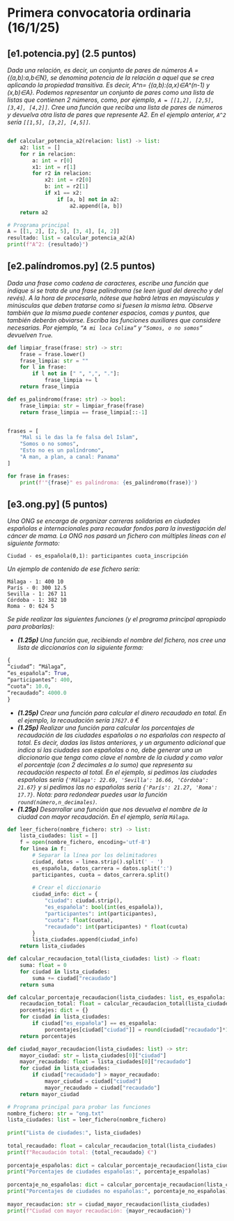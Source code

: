 # Primera convocatoria ordinaria (16/1/25)

## [e1.potencia.py] (2.5 puntos)
*Dada una relación, es decir, un conjunto de pares de números A = {(a,b):a,b∈N}, se denomina potencia de la relación a aquel que se crea aplicando la propiedad transitiva. Es decir, A^n= {(a,b):(a,x)∈A^(n-1) y (x,b)∈A}. Podemos representar un conjunto de pares como una lista de listas que contienen 2 números, como, por ejemplo, `A = [[1,2], [2,5], [3,4], [4,2]]`. Cree una función que reciba una lista de pares de números y devuelva otra lista de pares que represente A2. En el ejemplo anterior, `A^2` sería `[[1,5], [3,2], [4,5]]`.*

```python

def calcular_potencia_a2(relacion: list) -> list:
    a2: list = []
    for r in relacion:
        a: int = r[0]
        x1: int = r[1]
        for r2 in relacion:
            x2: int = r2[0]
            b: int = r2[1]
            if x1 == x2: 
                if [a, b] not in a2:
                    a2.append([a, b])
    return a2

# Programa principal
A = [[1, 2], [2, 5], [3, 4], [4, 2]]
resultado: list = calcular_potencia_a2(A)
print(f"A^2: {resultado}")
```

## [e2.palíndromos.py] (2.5 puntos)
*Dada una frase como cadena de caracteres, escribe una función que indique si se trata de una frase palíndroma (se leen igual del derecho y del revés). A la hora de procesarlo, nótese que habrá letras en mayúsculas y minúsculas que deben tratarse como si fuesen la misma letra. Observe también que la misma puede contener espacios, comas y puntos, que también deberán obviarse. Escriba las funciones auxiliares que considere necesarias. Por ejemplo, `“A mi loca Colima”` y `“Somos, o no somos”` devuelven `True`.*

```python
def limpiar_frase(frase: str) -> str:
    frase = frase.lower()
    frase_limpia: str = ""
    for l in frase:
        if l not in [" ", ",", "."]:
            frase_limpia += l
    return frase_limpia

def es_palindromo(frase: str) -> bool:
    frase_limpia: str = limpiar_frase(frase)
    return frase_limpia == frase_limpia[::-1]


frases = [
    "Mal si le das la fe falsa del Islam",
    "Somos o no somos",
    "Esto no es un palíndromo",
    "A man, a plan, a canal: Panama"
]

for frase in frases:
    print(f'"{frase}" es palíndroma: {es_palindromo(frase)}')
```

## [e3.ong.py] (5 puntos) 
*Una ONG se encarga de organizar carreras solidarias en ciudades españolas e internacionales para recaudar fondos para la investigación del cáncer de mama. La ONG nos pasará un fichero con múltiples líneas con el siguiente formato:*
```text
Ciudad - es_española(0,1): participantes cuota_inscripción
``` 
*Un ejemplo de contenido de ese fichero sería:*
```text
Málaga - 1: 400 10
París - 0: 300 12.5
Sevilla - 1: 267 11
Córdoba - 1: 382 10
Roma - 0: 624 5
```
*Se pide realizar las siguientes funciones (y el programa principal apropiado para probarlas):*

*	*__(1.25p)__ Una función que, recibiendo el nombre del fichero, nos cree una lista de diccionarios con la siguiente forma:*
```python
{
“ciudad”: “Málaga”,
“es_española”: True,
“participantes”: 400,
“cuota”: 10.0,
“recaudado”: 4000.0
}
```
* *__(1.25p)__ Crear una función para calcular el dinero recaudado en total. En el ejemplo, la recaudación sería `17627.0` €*
* *__(1.25p)__ Realizar una función para calcular los porcentajes de recaudación de las ciudades españolas o no españolas con respecto al total. Es decir, dadas las listas anteriores, y un argumento adicional que indica si las ciudades son españolas o no, debe generar una un diccionario que tenga como clave el nombre de la ciudad y como valor el porcentaje (con 2 decimales a lo sumo) que representa su recaudación respecto al total. En el ejemplo, si pedimos las ciudades españolas sería `{'Málaga': 22.69, 'Sevilla': 16.66, 'Córdoba': 21.67}` y si pedimos las no españolas sería `{'París': 21.27, 'Roma': 17.7}`. Nota: para redondear puedes usar la función `round(número,n_decimales)`.*
* *__(1.25p)__ Desarrollar una función que nos devuelva el nombre de la ciudad con mayor recaudación. En el ejemplo, sería `Málaga`.*

```python
def leer_fichero(nombre_fichero: str) -> list:
    lista_ciudades: list = []
    f = open(nombre_fichero, encoding='utf-8')
    for linea in f:
        # Separar la línea por los delimitadores
        ciudad, datos = linea.strip().split(' - ')
        es_española, datos_carrera = datos.split(':')
        participantes, cuota = datos_carrera.split()
        
        # Crear el diccionario
        ciudad_info: dict = {
            "ciudad": ciudad.strip(),
            "es_española": bool(int(es_española)),
            "participantes": int(participantes),
            "cuota": float(cuota),
            "recaudado": int(participantes) * float(cuota)
        }
        lista_ciudades.append(ciudad_info)
    return lista_ciudades

def calcular_recaudacion_total(lista_ciudades: list) -> float:
    suma: float = 0
    for ciudad in lista_ciudades:
        suma += ciudad["recaudado"]
    return suma

def calcular_porcentaje_recaudacion(lista_ciudades: list, es_española: bool) -> dict:
    recaudacion_total: float = calcular_recaudacion_total(lista_ciudades)
    porcentajes: dict = {}
    for ciudad in lista_ciudades:
        if ciudad["es_española"] == es_española:
            porcentajes[ciudad["ciudad"]] = round(ciudad["recaudado"]*100.0 / recaudacion_total, 2)
    return porcentajes

def ciudad_mayor_recaudacion(lista_ciudades: list) -> str:
    mayor_ciudad: str = lista_ciudades[0]["ciudad"]
    mayor_recaudado: float = lista_ciudades[0]["recaudado"]
    for ciudad in lista_ciudades:
        if ciudad["recaudado"] > mayor_recaudado:
            mayor_ciudad = ciudad["ciudad"]
            mayor_recaudado = ciudad["recaudado"]
    return mayor_ciudad

# Programa principal para probar las funciones
nombre_fichero: str = "ong.txt" 
lista_ciudades: list = leer_fichero(nombre_fichero)
    
print("Lista de ciudades:", lista_ciudades)
    
total_recaudado: float = calcular_recaudacion_total(lista_ciudades)
print(f"Recaudación total: {total_recaudado} €")
    
porcentaje_españolas: dict = calcular_porcentaje_recaudacion(lista_ciudades, True)
print("Porcentajes de ciudades españolas:", porcentaje_españolas)
    
porcentaje_no_españolas: dict = calcular_porcentaje_recaudacion(lista_ciudades, False)
print("Porcentajes de ciudades no españolas:", porcentaje_no_españolas)
    
mayor_recaudacion: str = ciudad_mayor_recaudacion(lista_ciudades)
print(f"Ciudad con mayor recaudación: {mayor_recaudacion}")
```
